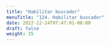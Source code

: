 ```yaml
---
title: "Habilitar buscador"
menuTitle: "124. Habilitar buscador"
date: 2022-12-24T07:47:01-08:00
draft: false
weight: 35
---
```


